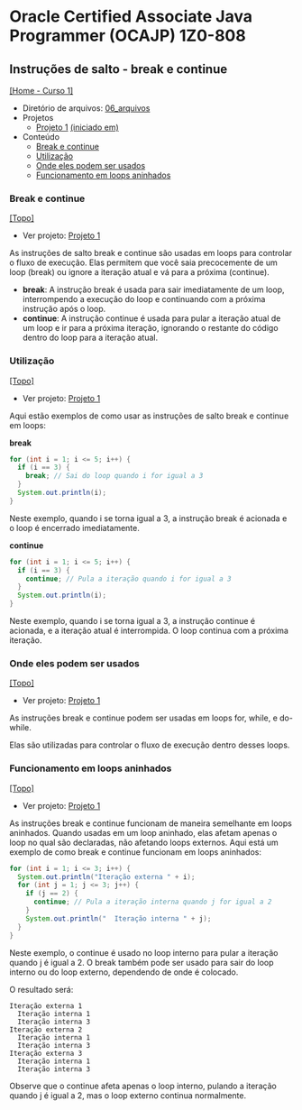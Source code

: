 # Oracle Certified Associate Java Programmer (OCAJP) 1Z0-808

## Instruções de salto - break e continue
[[Home - Curso 1]](../../README.md#curso-1)<br />

- Diretório de arquivos: [06_arquivos](./06_arquivos/)
- Projetos
  - [Projeto 1](./06_arquivos/) [(iniciado em)](#break-e-continue)
- Conteúdo
  - [Break e continue](#break-e-continue)
  - [Utilização](#utilização)
  - [Onde eles podem ser usados](#onde-eles-podem-ser-usados)
  - [Funcionamento em loops aninhados](#funcionamento-em-loops-aninhados)

### Break e continue
[[Topo]](#)<br />

- Ver projeto: [Projeto 1](./06_arquivos/proj_01/)

As instruções de salto break e continue são usadas em loops para controlar o fluxo de execução. Elas permitem que você saia precocemente de um loop (break) ou ignore a iteração atual e vá para a próxima (continue).

- **break**: A instrução break é usada para sair imediatamente de um loop, interrompendo a execução do loop e continuando com a próxima instrução após o loop.
- **continue**: A instrução continue é usada para pular a iteração atual de um loop e ir para a próxima iteração, ignorando o restante do código dentro do loop para a iteração atual.

### Utilização
[[Topo]](#)<br />

- Ver projeto: [Projeto 1](./06_arquivos/proj_01/)

Aqui estão exemplos de como usar as instruções de salto break e continue em loops:

**break**

```java
for (int i = 1; i <= 5; i++) {
  if (i == 3) {
    break; // Sai do loop quando i for igual a 3
  }
  System.out.println(i);
}
```

Neste exemplo, quando i se torna igual a 3, a instrução break é acionada e o loop é encerrado imediatamente.

**continue**

```java
for (int i = 1; i <= 5; i++) {
  if (i == 3) {
    continue; // Pula a iteração quando i for igual a 3
  }
  System.out.println(i);
}
```

Neste exemplo, quando i se torna igual a 3, a instrução continue é acionada, e a iteração atual é interrompida. O loop continua com a próxima iteração.

### Onde eles podem ser usados
[[Topo]](#)<br />

- Ver projeto: [Projeto 1](./06_arquivos/proj_01/)

As instruções break e continue podem ser usadas em loops for, while, e do-while.

Elas são utilizadas para controlar o fluxo de execução dentro desses loops.

### Funcionamento em loops aninhados
[[Topo]](#)<br />

- Ver projeto: [Projeto 1](./06_arquivos/proj_01/)

As instruções break e continue funcionam de maneira semelhante em loops aninhados. Quando usadas em um loop aninhado, elas afetam apenas o loop no qual são declaradas, não afetando loops externos. Aqui está um exemplo de como break e continue funcionam em loops aninhados:

```java
for (int i = 1; i <= 3; i++) {
  System.out.println("Iteração externa " + i);
  for (int j = 1; j <= 3; j++) {
    if (j == 2) {
      continue; // Pula a iteração interna quando j for igual a 2
    }
    System.out.println("  Iteração interna " + j);
  }
}
```

Neste exemplo, o continue é usado no loop interno para pular a iteração quando j é igual a 2. O break também pode ser usado para sair do loop interno ou do loop externo, dependendo de onde é colocado.

O resultado será:

```
Iteração externa 1
  Iteração interna 1
  Iteração interna 3
Iteração externa 2
  Iteração interna 1
  Iteração interna 3
Iteração externa 3
  Iteração interna 1
  Iteração interna 3
```

Observe que o continue afeta apenas o loop interno, pulando a iteração quando j é igual a 2, mas o loop externo continua normalmente.
